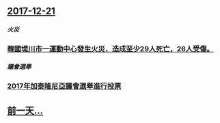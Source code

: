 ## [2017-12-21](/zh/news/2017/12/21/index.md)

##### 火災
### [韓國堤川市一運動中心發生火災，造成至少29人死亡，26人受傷。 ](/zh/news/2017/12/21/韓國堤川市一運動中心發生火災-造成至少29人死亡-26人受傷.md)
##### 議會選舉
### [2017年加泰隆尼亞議會選舉進行投票 ](/zh/news/2017/12/21/2017年加泰隆尼亞議會選舉進行投票.md)
## [前一天...](/zh/news/2017/12/20/index.md)

